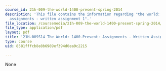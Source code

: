 ```yaml
---
course_id: 21h-009-the-world-1400-present-spring-2014
description: 'This file contains the information regarding "the world: 1400-present:
  assignments - written assignment 1".'
file_location: /coursemedia/21h-009-the-world-1400-present-spring-2014/8581fffcb8e8b6989ef394d0ea9c2215_MIT21H_009S14_WrittenAsgn1.pdf
file_type: application/pdf
layout: pdf
title: '21H.009S14 The World: 1400-Present: Assignments - Written Assignment 1'
type: course
uid: 8581fffcb8e8b6989ef394d0ea9c2215

---
```

None